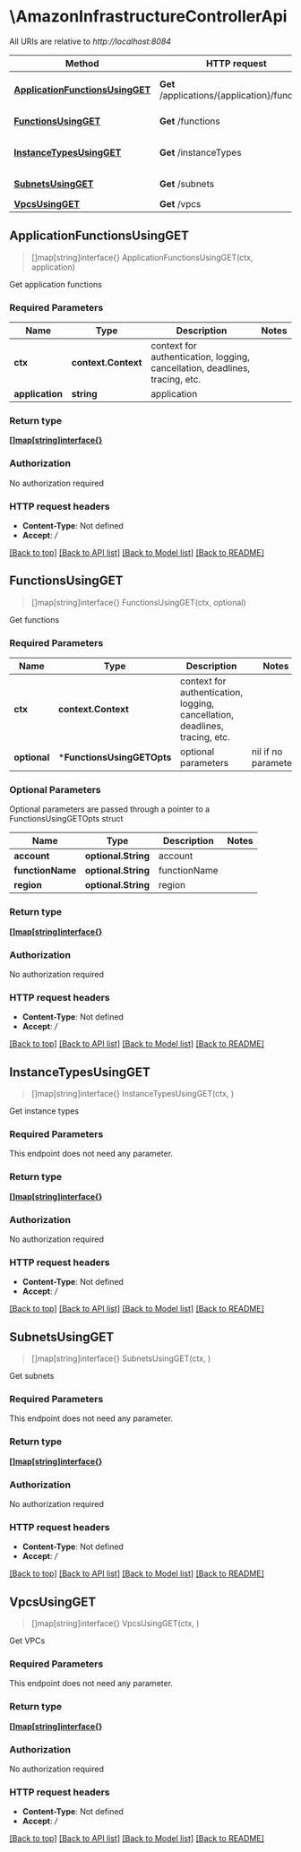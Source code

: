 # \AmazonInfrastructureControllerApi

All URIs are relative to *http://localhost:8084*

Method | HTTP request | Description
------------- | ------------- | -------------
[**ApplicationFunctionsUsingGET**](AmazonInfrastructureControllerApi.md#ApplicationFunctionsUsingGET) | **Get** /applications/{application}/functions | Get application functions
[**FunctionsUsingGET**](AmazonInfrastructureControllerApi.md#FunctionsUsingGET) | **Get** /functions | Get functions
[**InstanceTypesUsingGET**](AmazonInfrastructureControllerApi.md#InstanceTypesUsingGET) | **Get** /instanceTypes | Get instance types
[**SubnetsUsingGET**](AmazonInfrastructureControllerApi.md#SubnetsUsingGET) | **Get** /subnets | Get subnets
[**VpcsUsingGET**](AmazonInfrastructureControllerApi.md#VpcsUsingGET) | **Get** /vpcs | Get VPCs



## ApplicationFunctionsUsingGET

> []map[string]interface{} ApplicationFunctionsUsingGET(ctx, application)

Get application functions

### Required Parameters


Name | Type | Description  | Notes
------------- | ------------- | ------------- | -------------
**ctx** | **context.Context** | context for authentication, logging, cancellation, deadlines, tracing, etc.
**application** | **string**| application | 

### Return type

[**[]map[string]interface{}**](map[string]interface{}.md)

### Authorization

No authorization required

### HTTP request headers

- **Content-Type**: Not defined
- **Accept**: */*

[[Back to top]](#) [[Back to API list]](../README.md#documentation-for-api-endpoints)
[[Back to Model list]](../README.md#documentation-for-models)
[[Back to README]](../README.md)


## FunctionsUsingGET

> []map[string]interface{} FunctionsUsingGET(ctx, optional)

Get functions

### Required Parameters


Name | Type | Description  | Notes
------------- | ------------- | ------------- | -------------
**ctx** | **context.Context** | context for authentication, logging, cancellation, deadlines, tracing, etc.
 **optional** | ***FunctionsUsingGETOpts** | optional parameters | nil if no parameters

### Optional Parameters

Optional parameters are passed through a pointer to a FunctionsUsingGETOpts struct


Name | Type | Description  | Notes
------------- | ------------- | ------------- | -------------
 **account** | **optional.String**| account | 
 **functionName** | **optional.String**| functionName | 
 **region** | **optional.String**| region | 

### Return type

[**[]map[string]interface{}**](map[string]interface{}.md)

### Authorization

No authorization required

### HTTP request headers

- **Content-Type**: Not defined
- **Accept**: */*

[[Back to top]](#) [[Back to API list]](../README.md#documentation-for-api-endpoints)
[[Back to Model list]](../README.md#documentation-for-models)
[[Back to README]](../README.md)


## InstanceTypesUsingGET

> []map[string]interface{} InstanceTypesUsingGET(ctx, )

Get instance types

### Required Parameters

This endpoint does not need any parameter.

### Return type

[**[]map[string]interface{}**](map[string]interface{}.md)

### Authorization

No authorization required

### HTTP request headers

- **Content-Type**: Not defined
- **Accept**: */*

[[Back to top]](#) [[Back to API list]](../README.md#documentation-for-api-endpoints)
[[Back to Model list]](../README.md#documentation-for-models)
[[Back to README]](../README.md)


## SubnetsUsingGET

> []map[string]interface{} SubnetsUsingGET(ctx, )

Get subnets

### Required Parameters

This endpoint does not need any parameter.

### Return type

[**[]map[string]interface{}**](map[string]interface{}.md)

### Authorization

No authorization required

### HTTP request headers

- **Content-Type**: Not defined
- **Accept**: */*

[[Back to top]](#) [[Back to API list]](../README.md#documentation-for-api-endpoints)
[[Back to Model list]](../README.md#documentation-for-models)
[[Back to README]](../README.md)


## VpcsUsingGET

> []map[string]interface{} VpcsUsingGET(ctx, )

Get VPCs

### Required Parameters

This endpoint does not need any parameter.

### Return type

[**[]map[string]interface{}**](map[string]interface{}.md)

### Authorization

No authorization required

### HTTP request headers

- **Content-Type**: Not defined
- **Accept**: */*

[[Back to top]](#) [[Back to API list]](../README.md#documentation-for-api-endpoints)
[[Back to Model list]](../README.md#documentation-for-models)
[[Back to README]](../README.md)

